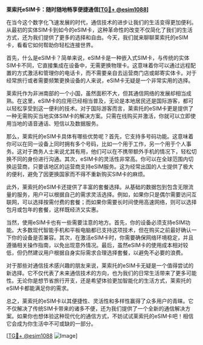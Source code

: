 **莱索托eSIM卡：随时随地畅享便捷通信[[TG💪+ @esim1088](https://t.me/s/esim1088)]**

在当今这个数字化飞速发展的时代，通信技术的进步让我们的生活变得更加便利。从最初的实体SIM卡到如今的eSIM卡，这种革命性的改变不仅简化了我们的生活方式，还为我们提供了更多的选择和自由。今天，我们就来聊聊莱索托的eSIM卡，看看它如何帮助你轻松连接世界。

首先，什么是eSIM卡？简单来说，eSIM卡是一种嵌入式SIM卡，与传统的实体SIM卡不同，它直接集成在设备中，无需更换物理卡。这意味着你可以通过远程配置的方式激活和管理你的电话卡，而不需要亲自去运营商门店或邮寄实体卡。对于经常旅行或者需要频繁更换设备的人来说，eSIM卡无疑是一个非常实用的选择。

莱索托作为非洲南部的一个小国，虽然面积不大，但其通信网络的发展却相当成熟。在这里，eSIM卡的应用已经相当普及，无论是本地居民还是国际游客，都可以轻松享受到这一便利的技术。对于国际游客而言，莱索托的eSIM卡更是提供了一种无需购买当地实体SIM卡的解决方案。只需在线购买并激活，你就可以立即使用当地的语音通话、短信以及数据服务。

那么，莱索托的eSIM卡具体有哪些优势呢？首先，它支持多号码功能。这意味着你可以在同一设备上同时拥有多个号码，比如一个用于工作，另一个用于个人事务。这对于商务人士来说尤其有用，他们可以在不携带额外手机的情况下，轻松切换不同的身份进行沟通。其次，eSIM卡的灵活性非常高。你可以在全球范围内切换运营商，只要该地区的运营商支持eSIM服务。这为经常出国的人士提供了极大的便利，避免了因更换国家而不得不重新购买SIM卡的麻烦。

此外，莱索托的eSIM卡还提供了丰富的套餐选择。从基础的数据包到包含无限流量的服务，用户可以根据自己的需求灵活选择。例如，如果你只是偶尔需要访问互联网，可以选择按需付费的套餐；而如果你需要长时间使用高速网络，则可以选择包月或包年的套餐，这样既经济又实惠。

当然，使用eSIM卡也有一些需要注意的地方。首先，你的设备必须支持eSIM功能。大多数现代智能手机和平板电脑都已支持这项技术，但在购买之前最好确认一下你的设备是否兼容。其次，在激活eSIM卡时，你需要确保网络环境稳定，并且遵循相关操作指南，以免出现意外情况。最后，虽然eSIM卡的使用成本相对较低，但仍然建议用户根据自身实际需求合理选择套餐，以避免不必要的浪费。

对于那些对通信技术感兴趣的朋友来说，莱索托的eSIM卡无疑是一个值得尝试的新选择。它不仅代表了未来通信技术的方向，也为我们的日常生活带来了更多可能性。无论你是想节省旅行开支，还是希望体验更加智能化的生活方式，莱索托的eSIM卡都能满足你的需求。

总之，莱索托的eSIM卡以其便捷性、灵活性和多样性赢得了众多用户的青睐。它不仅解决了传统SIM卡带来的诸多不便，还为我们提供了一个全新的通信解决方案。如果你也想体验这种现代化的通信方式，不妨试试莱索托的eSIM卡吧！相信它会成为你生活中不可或缺的一部分。

[[TG💪+ @esim1088](https://t.me/s/esim1088) ![Image](https://i.postimg.cc/4NQfJmqS/Snipaste-2025-05-13-00-14-12.png)]